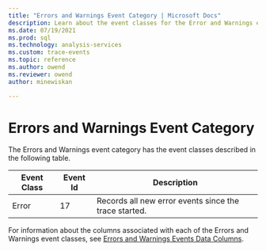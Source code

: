 ```yaml
---
title: "Errors and Warnings Event Category | Microsoft Docs"
description: Learn about the event classes for the Error and Warnings event category.
ms.date: 07/19/2021
ms.prod: sql
ms.technology: analysis-services
ms.custom: trace-events
ms.topic: reference
ms.author: owend
ms.reviewer: owend
author: minewiskan

---
```

# Errors and Warnings Event Category

  The Errors and Warnings event category has the event classes described in the following table.  
  
|Event Class|Event Id|Description|  
|-----------------|--------------|-----------------|  
|Error|17|Records all new error events since the trace started.|  
  
 For information about the columns associated with each of the Errors and Warnings event classes, see [Errors and Warnings Events Data Columns](errors-and-warnings-events-data-columns.md).  
  

  
